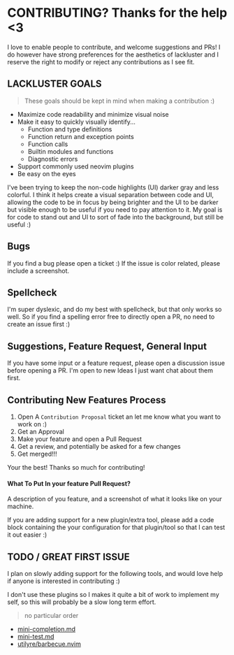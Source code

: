 # CONTRIBUTING? Thanks for the help <3
I love to enable people to contribute, and welcome suggestions and PRs! I do however have
strong preferences for the aesthetics of lackluster and I reserve the right to modify or 
reject any contributions as I see fit.

## LACKLUSTER GOALS
> These goals should be kept in mind when making a contribution :)
* Maximize code readability and minimize visual noise
* Make it easy to quickly visually identify...
  * Function and type definitions
  * Function return and exception points
  * Function calls
  * Builtin modules and functions
  * Diagnostic errors
* Support commonly used neovim plugins
* Be easy on the eyes

I've been trying to keep the non-code highlights (UI) darker gray and less colorful. I think it helps create a visual separation between code and UI, allowing the code to be in focus by being brighter and the UI to be darker but visible enough to be useful if you need to pay attention to it. My goal is for code to stand out and UI to sort of fade into the background, but still be useful :)

## Bugs 
If you find a bug please open a ticket :) If the issue is color related, please include a
screenshot.

## Spellcheck
I'm super dyslexic, and do my best with spellcheck, but that only works so well. So if 
you find a spelling error free to directly open a PR, no need to create an issue first :)

## Suggestions, Feature Request, General Input
If you have some input or a feature request, please open a discussion issue before opening a PR.
I'm open to new Ideas I just want chat about them first.

## Contributing New Features Process
1) Open A `Contribution Proposal` ticket an let me know what you want to work on :)
2) Get an Approval
3) Make your feature and open a Pull Request
4) Get a review, and potentially be asked for a few changes
5) Get merged!!!

Your the best! Thanks so much for contributing!

#### What To Put In your feature Pull Request?
A description of you feature, and a screenshot of what it looks like on your machine.

If you are adding support for a new plugin/extra tool, please add a code block containing
the your configuration for that plugin/tool so that I can test it out easier :)

## TODO / GREAT FIRST ISSUE
I plan on slowly adding support for the following tools, and would love help if anyone is
interested in contributing :)

I don't use these plugins so I makes it quite a bit of work to implement my self, so this
will probably be a slow long term effort.

> no particular order
* [mini-completion.md](https://github.com/echasnovski/mini.nvim/blob/main/readmes/mini-completion.md)
* [mini-test.md](https://github.com/echasnovski/mini.nvim/blob/main/readmes/mini-test.md)
* [utilyre/barbecue.nvim](https://github.com/utilyre/barbecue.nvim)
